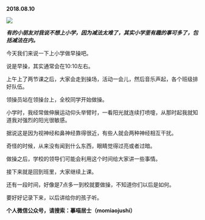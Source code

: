 
          
            
**2018.08.10**



![](//upload-images.jianshu.io/upload_images/51001-7e9478bcd0e99f9c.JPG)




***有的小朋友对我说不想上小学，因为减法太难了，其实小学里有趣的事可多了，包括减法在内。***

今天我们来说一下上小学做早操吧。

说是早操，其实通常会在10:10左右。

上午上了两节课之后，大家会走到操场，活动一会儿，然后音乐声起，各个班级排好队伍。

领操员站在领操台上，全校同学开始做操。

小学时，我经常做伸展运动仰头举臂时，一看阳光就连续打喷嚏，从那时起我就知道我对强烈的阳光很敏感。

据说这是因为视神经和鼻神经靠得很近，有些人就会两种神经相互干扰。

奇怪的时候，从来没有闻到什么东西，眼睛觉得过亮或者过暗。

做操之后，学校的领导们可能会利用这个时间给大家讲一些事情。

接下来就是回到班里，大家继续上课。

还有一段时间，好像是7点多一到校就要做操，不知道你们以后是如何。

要好好记录下来，以后讲给你的孩子听。


**个人微信公众号，请搜索：摹喵居士（momiaojushi）**

          
        